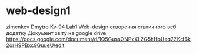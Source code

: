 # web-design1
zimenkov Dmytro Kv-94 
Lab1 Web-design створення cтатичного веб додатку
Документ звіту на google drive
https://docs.google.com/document/d/1O5GussONPxXLZG5hHoUeq2ZKcI6k2orH9PBxc9GuueU/edit
